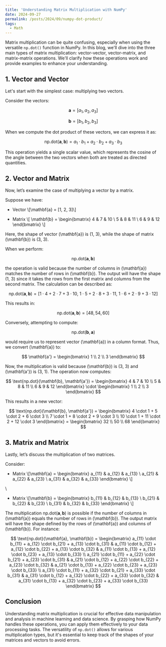 ```yaml
---
title: 'Understanding Matrix Multiplication with NumPy'
date: 2024-09-27
permalink: /posts/2024/09/numpy-dot-product/
tags:
  - Math
---
```




Matrix multiplication can be quite confusing, especially when using the versatile `np.dot()` function in NumPy. In this blog, we'll dive into the three main types of matrix multiplication: vector-vector, vector-matrix, and matrix-matrix operations. We'll clarify how these operations work and provide examples to enhance your understanding.

## 1. Vector and Vector

Let's start with the simplest case: multiplying two vectors.

Consider the vectors:

$$
\mathbf{a} = [a_1, a_2, a_3]
$$

$$
\mathbf{b} = [b_1, b_2, b_3]
$$

When we compute the dot product of these vectors, we can express it as:

$$
\text{np.dot}(\mathbf{a}, \mathbf{b}) = a_1 \cdot b_1 + a_2 \cdot b_2 + a_3 \cdot b_3
$$

This operation yields a single scalar value, which represents the cosine of the angle between the two vectors when both are treated as directed quantities.


## 2. Vector and Matrix

Now, let’s examine the case of multiplying a vector by a matrix.

Suppose we have:

* Vector  \\[\mathbf{a} = [1, 2, 3]\\]

* Matrix \\[
\mathbf{b} = 
\begin{bmatrix}
4 & 7 & 10 \\
5 & 8 & 11 \\
6 & 9 & 12 
\end{bmatrix}
\\]

Here, the shape of vector \(\mathbf{a}\) is (1, 3), while the shape of matrix \(\mathbf{b}\) is (3, 3).

When we perform:

$$
\text{np.dot}(\mathbf{a}, \mathbf{b})
$$

the operation is valid because the number of columns in \(\mathbf{a}\) matches the number of rows in \(\mathbf{b}\). The output will have the shape (1, 3) since it takes the rows from the first matrix and columns from the second matrix. The calculation can be described as:

$$
\text{np.dot}(\mathbf{a}, \mathbf{b}) = [1 \cdot 4 + 2 \cdot 7 + 3 \cdot 10, \ 1 \cdot 5 + 2 \cdot 8 + 3 \cdot 11, \ 1 \cdot 6 + 2 \cdot 9 + 3 \cdot 12]
$$

This results in:

$$
\text{np.dot}(\mathbf{a}, \mathbf{b}) = [48, 54, 60]
$$

Conversely, attempting to compute:

$$
\text{np.dot}(\mathbf{b}, \mathbf{a})
$$

would require us to represent vector \(\mathbf{a}\) in a column format. Thus, we convert \(\mathbf{a}\) to:

$$
\mathbf{a'} = 
\begin{bmatrix}
1 \\
2 \\
3 
\end{bmatrix}
$$

Now, the multiplication is valid because \(\mathbf{b}\) is (3, 3) and \(\mathbf{a'}\) is (3, 1). The operation now computes:

$$
\text{np.dot}(\mathbf{b}, \mathbf{a'}) = 
\begin{bmatrix}
4 & 7 & 10 \\
5 & 8 & 11 \\
6 & 9 & 12 
\end{bmatrix} \cdot 
\begin{bmatrix}
1 \\
2 \\
3 
\end{bmatrix}
$$

This results in a new vector:

$$
\text{np.dot}(\mathbf{b}, \mathbf{a'}) = 
\begin{bmatrix}
4 \cdot 1 + 5 \cdot 2 + 6 \cdot 3 \\
7 \cdot 1 + 8 \cdot 2 + 9 \cdot 3 \\
10 \cdot 1 + 11 \cdot 2 + 12 \cdot 3 
\end{bmatrix} = 
\begin{bmatrix}
32 \\
50 \\
68 
\end{bmatrix}
$$


## 3. Matrix and Matrix

Lastly, let’s discuss the multiplication of two matrices.

Consider:

* Matrix \\[\mathbf{a} = 
\begin{bmatrix}
a_{11} & a_{12} & a_{13} \\
a_{21} & a_{22} & a_{23} \\
a_{31} & a_{32} & a_{33}
\end{bmatrix}
\\]

\\
* Matrix \\[\mathbf{b} = 
\begin{bmatrix}
b_{11} & b_{12} & b_{13} \\
b_{21} & b_{22} & b_{23} \\
b_{31} & b_{32} & b_{33}
\end{bmatrix}
\\]

The multiplication $\text{np.dot}(\mathbf{a}, \mathbf{b})$ is possible if the number of columns in \(\mathbf{a}\) equals the number of rows in \(\mathbf{b}\). The output matrix will have the shape defined by the rows of \(\mathbf{a}\) and columns of \(\mathbf{b}\). For instance:

$$
\text{np.dot}(\mathbf{a}, \mathbf{b}) = 
\begin{bmatrix}
a_{11} \cdot b_{11} + a_{12} \cdot b_{21} + a_{13} \cdot b_{31} & a_{11} \cdot b_{12} + a_{12} \cdot b_{22} + a_{13} \cdot b_{32} & a_{11} \cdot b_{13} + a_{12} \cdot b_{23} + a_{13} \cdot b_{33} \\
a_{21} \cdot b_{11} + a_{22} \cdot b_{21} + a_{23} \cdot b_{31} & a_{21} \cdot b_{12} + a_{22} \cdot b_{22} + a_{23} \cdot b_{32} & a_{21} \cdot b_{13} + a_{22} \cdot b_{23} + a_{23} \cdot b_{33} \\
a_{31} \cdot b_{11} + a_{32} \cdot b_{21} + a_{33} \cdot b_{31} & a_{31} \cdot b_{12} + a_{32} \cdot b_{22} + a_{33} \cdot b_{32} & a_{31} \cdot b_{13} + a_{32} \cdot b_{23} + a_{33} \cdot b_{33}
\end{bmatrix}
$$

## Conclusion

Understanding matrix multiplication is crucial for effective data manipulation and analysis in machine learning and data science. By grasping how NumPy handles these operations, you can apply them effectively to your data processing tasks. The versatility of `np.dot()` allows for various multiplication types, but it's essential to keep track of the shapes of your matrices and vectors to avoid errors.
